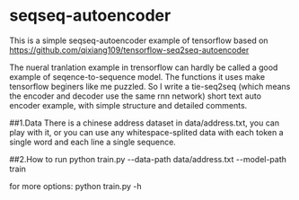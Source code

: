 # seqseq-autoencoder
This is a simple seqseq-autoencoder example of tensorflow
based on https://github.com/qixiang109/tensorflow-seq2seq-autoencoder

The nueral tranlation example in trensorflow can hardly be called a good example of seqence-to-sequence model. The functions it uses make tensorflow beginers like me puzzled. So I write a tie-seq2seq (which means the encoder and decoder use the same rnn network) short text auto encoder example, with simple structure and detailed comments.


##1.Data
There is a chinese address dataset in data/address.txt, you can play with it, or you can use any whitespace-splited data with each token a single word and each line a single sequence.


##2.How to run
python train.py --data-path data/address.txt --model-path train

for more options: python train.py -h














